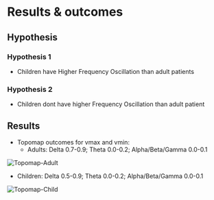 # Results & outcomes


## Hypothesis

### Hypothesis 1
- Children have Higher Frequency Oscillation than adult patients

### Hypothesis 2
- Children dont have higher Frequency Oscillation than adult patient 


## Results

- Topomap outcomes for vmax and vmin:
   - Adults: Delta 0.7-0.9; Theta 0.0-0.2; Alpha/Beta/Gamma 0.0-0.1

![Topomap-Adult](file:///F:/Uni_Marburg/Zweites_Semester/Methodisches_Arbeiten_PM/EPICHAD/project/subject_22.PNG)

   - Children: Delta 0.5-0.9; Theta 0.0-0.2; Alpha/Beta/Gamma 0.0-0.1
   
![Topomap-Child](file:///F:/Uni_Marburg/Zweites_Semester/Methodisches_Arbeiten_PM/EPICHAD/project/Subject_24.PNG)
